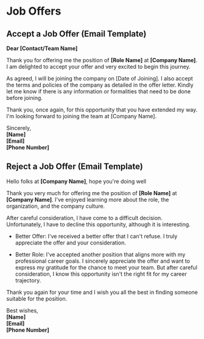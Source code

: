 # Job Offers

## Accept a Job Offer (Email Template)

**Dear [Contact/Team Name]**

Thank you for offering me the position of **[Role Name]** at **[Company Name]**.
I am delighted to accept your offer and very excited to begin this journey.

As agreed, I will be joining the company on [Date of Joining].
I also accept the terms and policies of the company as detailed in the offer letter.
Kindly let me know if there is any information or formalities that need to be done before joining. 

Thank you, once again, for this opportunity that you have extended my way.
I'm looking forward to joining the team at [Company Name].

Sincerely,\
**[Name]**\
**[Email]**\
**[Phone Number]**

## Reject a Job Offer (Email Template)

Hello folks at **[Company Name]**, hope you're doing well

Thank you very much for offering me the position of **[Role Name]** at **[Company Name]**.
I've enjoyed learning more about the role, the organization, and the company culture.

After careful consideration, I have come to a difficult decision. Unfortunately, I have to decline this opportunity, although it is interesting. 

- Better Offer:
I've received a better offer that I can't refuse. I truly appreciate the offer and your consideration.

- Better Role:
I've accepted another position that aligns more with my professional career goals. I sincerely appreciate the offer and want to express my gratitude for the chance to meet your team. But after careful consideration, I know this opportunity isn't the right fit for my career trajectory. 

Thank you again for your time and I wish you all the best in finding someone suitable for the position.

Best wishes,\
**[Name]**\
**[Email]**\
**[Phone Number]**

